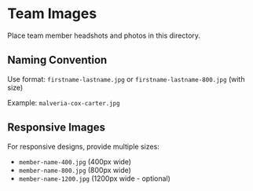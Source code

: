 # Team Images

Place team member headshots and photos in this directory.

## Naming Convention
Use format: `firstname-lastname.jpg` or `firstname-lastname-800.jpg` (with size)

Example: `malveria-cox-carter.jpg`

## Responsive Images
For responsive designs, provide multiple sizes:
- `member-name-400.jpg` (400px wide)
- `member-name-800.jpg` (800px wide)
- `member-name-1200.jpg` (1200px wide - optional)
